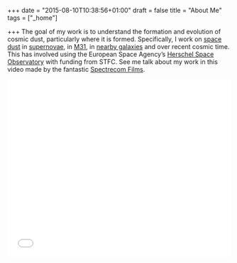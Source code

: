 +++
date = "2015-08-10T10:38:56+01:00"
draft = false
title = "About Me"
tags = ["_home"]

+++
The goal of my work is to understand the formation and evolution of cosmic dust, particularly where it is formed.  Specifically, I work on [space dust](/space-dust/) in [supernovae](/supernova-dust-factories/), in [M31](/dust-in-the-andromeda-galaxy/), in [nearby galaxies](/hrs-results/) and over recent cosmic time. This has involved using the European Space Agency’s [Herschel Space Observatory](/blind-dusty-survey-of-the-sky/) with funding from STFC. See me talk about my work in this video made by the fantastic [Spectrecom Films](http://www.spectrecom.co.uk/).

<iframe id="fitvid627991" src="//fast.wistia.net/embed/iframe/ae0vkd5evc" allowtransparency="true" scrolling="no" class="wistia_embed" name="wistia_embed" allowfullscreen="allowfullscreen" mozallowfullscreen="mozallowfullscreen" webkitallowfullscreen="webkitallowfullscreen" oallowfullscreen="oallowfullscreen" msallowfullscreen="msallowfullscreen" frameborder="0" style="width:100%;height:400px"></iframe>

